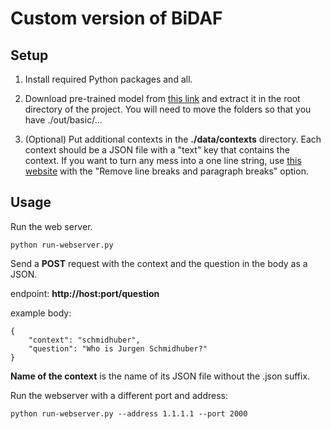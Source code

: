 # Custom version of BiDAF #

## Setup ##

1. Install required Python packages and all.

2. Download pre-trained model from [this link](https://drive.google.com/drive/u/1/folders/12i0OV8Xq99KBRTbEa_ETnWIgLV0f9OVv)
and extract it in the root directory of the project. You will need to move the folders so that you have ./out/basic/...

3. (Optional) Put additional contexts in the **./data/contexts** directory. Each context should be a JSON file with
a "text" key that contains the context. If you want to turn any mess into a one line string, use [this website](https://www.textfixer.com/tools/remove-line-breaks.php)
with the "Remove line breaks and paragraph breaks" option.

## Usage ##

Run the web server.
```
python run-webserver.py
```

Send a **POST** request with the context and the question in the body as a JSON.

endpoint: **http://host:port/question**

example body:
```
{
    "context": "schmidhuber",
    "question": "Who is Jurgen Schmidhuber?"
}
```

**Name of the context** is the name of its JSON file without the .json suffix.

Run the webserver with a different port and address:
```
python run-webserver.py --address 1.1.1.1 --port 2000
```